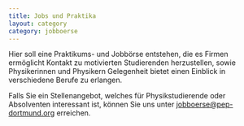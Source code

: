 ```yaml
---
title: Jobs und Praktika
layout: category
category: jobboerse
---
```

Hier soll eine Praktikums- und Jobbörse entstehen, die es Firmen ermöglicht
Kontakt zu motivierten Studierenden herzustellen, sowie Physikerinnen und
Physikern Gelegenheit bietet einen Einblick in verschiedene Berufe zu erlangen.

Falls Sie ein Stellenangebot, welches für Physikstudierende oder Absolventen interessant ist,
können Sie uns unter [jobboerse@pep-dortmund.org](mailto:jobboerse@pep-dortmund.org) erreichen.
